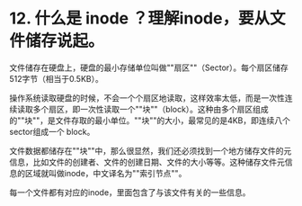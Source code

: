 # 12. 什么是 inode ？理解inode，要从文件储存说起。

文件储存在硬盘上，硬盘的最小存储单位叫做""扇区""（Sector）。每个扇区储存512字节（相当于0.5KB）。

操作系统读取硬盘的时候，不会一个个扇区地读取，这样效率太低，而是一次性连续读取多个扇区，即一次性读取一个""块""（block）。这种由多个扇区组成的""块""，是文件存取的最小单位。""块""的大小，最常见的是4KB，即连续八个 sector组成一个 block。

文件数据都储存在""块""中，那么很显然，我们还必须找到一个地方储存文件的元信息，比如文件的创建者、文件的创建日期、文件的大小等等。这种储存文件元信息的区域就叫做inode，中文译名为""索引节点""。

每一个文件都有对应的inode，里面包含了与该文件有关的一些信息。

